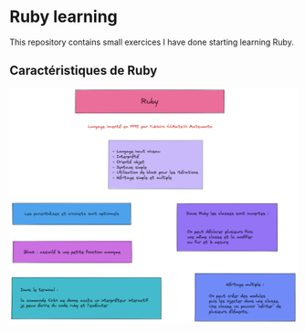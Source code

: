 # Ruby learning

This repository contains small exercices I have done starting learning Ruby.

## Caractéristiques de Ruby

![image caractéristiques de Ruby](caracteristiques_de_ruby.png)
